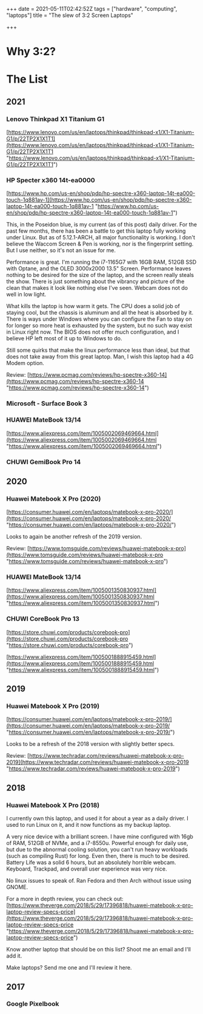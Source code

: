 +++
date = 2021-05-11T02:42:52Z
tags = ["hardware", "computing", "laptops"]
title = "The slew of 3:2 Screen Laptops"

+++
# Why 3:2?

# The List

## 2021

### Lenovo Thinkpad X1 Titanium G1

[https://www.lenovo.com/us/en/laptops/thinkpad/thinkpad-x1/X1-Titanium-G1/p/22TP2X1X1T1](https://www.lenovo.com/us/en/laptops/thinkpad/thinkpad-x1/X1-Titanium-G1/p/22TP2X1X1T1 "https://www.lenovo.com/us/en/laptops/thinkpad/thinkpad-x1/X1-Titanium-G1/p/22TP2X1X1T1")

### HP Specter x360 14t-ea0000

[https://www.hp.com/us-en/shop/pdp/hp-spectre-x360-laptop-14t-ea000-touch-1q881av-1](https://www.hp.com/us-en/shop/pdp/hp-spectre-x360-laptop-14t-ea000-touch-1q881av-1 "https://www.hp.com/us-en/shop/pdp/hp-spectre-x360-laptop-14t-ea000-touch-1q881av-1")

 This, in the Poseidon blue, is my current (as of this post) daily driver. For the past few months, there has been a battle to get this laptop fully working under Linux. But as of 5.12.1-ARCH, all major functionality is working. I don't believe the Waccom Screen & Pen is working, nor is the fingerprint setting. But I use neither, so it's not an issue for me.

Performance is great. I'm running the i7-1165G7 with 16GB RAM, 512GB SSD with Optane, and the OLED 3000x2000 13.5" Screen. Performance leaves nothing to be desired for the size of the laptop, and the screen really steals the show. There is just something about the vibrancy and picture of the clean that makes it look like nothing else I've seen. Webcam does not do well in low light. 

What kills the laptop is how warm it gets. The CPU does a solid job of staying cool, but the chassis is aluminum and all the heat is absorbed by it.  There is ways under Windows where you can configure the Fan to stay on for longer so more heat is exhausted by the system, but no such way exist in Linux right now. The BIOS does not offer much configuration, and I believe HP left most of it up to Windows to do. 

Still some quirks that make the linux performance less than ideal, but that does not take away from this great laptop. Man, I wish this laptop had a 4G Modem option. 

Review: [https://www.pcmag.com/reviews/hp-spectre-x360-14](https://www.pcmag.com/reviews/hp-spectre-x360-14 "https://www.pcmag.com/reviews/hp-spectre-x360-14")

### Microsoft - Surface Book 3

### HUAWEI MateBook 13/14

[https://www.aliexpress.com/item/1005002069469664.html](https://www.aliexpress.com/item/1005002069469664.html "https://www.aliexpress.com/item/1005002069469664.html")

### CHUWI GemiBook Pro 14

## 2020

### Huawei Matebook X Pro (2020)

[https://consumer.huawei.com/en/laptops/matebook-x-pro-2020/](https://consumer.huawei.com/en/laptops/matebook-x-pro-2020/ "https://consumer.huawei.com/en/laptops/matebook-x-pro-2020/")

Looks to again be another refresh of the 2019 version. 

Review: [https://www.tomsguide.com/reviews/huawei-matebook-x-pro](https://www.tomsguide.com/reviews/huawei-matebook-x-pro "https://www.tomsguide.com/reviews/huawei-matebook-x-pro")

### HUAWEI MateBook 13/14

[https://www.aliexpress.com/item/1005001350830937.html](https://www.aliexpress.com/item/1005001350830937.html "https://www.aliexpress.com/item/1005001350830937.html")

### CHUWI CoreBook Pro 13

[https://store.chuwi.com/products/corebook-pro](https://store.chuwi.com/products/corebook-pro "https://store.chuwi.com/products/corebook-pro")

[https://www.aliexpress.com/item/1005001888915459.html](https://www.aliexpress.com/item/1005001888915459.html "https://www.aliexpress.com/item/1005001888915459.html")

## 2019

### Huawei Matebook X Pro (2019)

[https://consumer.huawei.com/en/laptops/matebook-x-pro-2019/](https://consumer.huawei.com/en/laptops/matebook-x-pro-2019/ "https://consumer.huawei.com/en/laptops/matebook-x-pro-2019/")

Looks to be a refresh of the 2018 version with slightly better specs.

Review: [https://www.techradar.com/reviews/huawei-matebook-x-pro-2019](https://www.techradar.com/reviews/huawei-matebook-x-pro-2019 "https://www.techradar.com/reviews/huawei-matebook-x-pro-2019")

## 2018

### Huawei Matebook X Pro (2018)

I currently own this laptop, and used it for about a year as a daily driver. I used to run Linux on it, and it now functions as my backup laptop.

A very nice device with a brilliant screen. I have mine configured with 16gb of RAM, 512GB of NVMe, and a i7-8550u. Powerful enough for daily use, but due to the abnormal cooling solution, you can't run heavy workloads (such as compiling Rust) for long. Even then, there is much to be desired. Battery Life was a solid 6 hours, but an absolutely horrible webcam. Keyboard, Trackpad, and overall user experience was very nice. 

No linux issues to speak of. Ran Fedora and then Arch without issue using GNOME. 

For a more in depth review, you can check out: [https://www.theverge.com/2018/5/29/17396818/huawei-matebook-x-pro-laptop-review-specs-price](https://www.theverge.com/2018/5/29/17396818/huawei-matebook-x-pro-laptop-review-specs-price "https://www.theverge.com/2018/5/29/17396818/huawei-matebook-x-pro-laptop-review-specs-price")

Know another laptop that should be on this list? Shoot me an email and I'll add it. 

Make laptops? Send me one and I'll review it here. 

## 2017

### Google Pixelbook